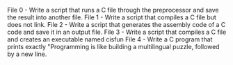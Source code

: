 File 0 - Write a script that runs a C file through the preprocessor and save the result into another file.
File 1 - Write a script that compiles a C file but does not link.
File 2 - Write a script that generates the assembly code of a C code and save it in an output file.
File 3 - Write a script that compiles a C file and creates an executable named cisfun
File 4 - Write a C program that prints exactly "Programming is like building a multilingual puzzle, followed by a new line.